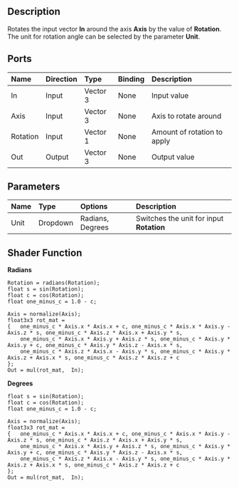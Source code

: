 ## Description

Rotates the input vector **In** around the axis **Axis** by the value of **Rotation**. The unit for rotation angle can be selected by the parameter **Unit**.

## Ports

| Name        | Direction           | Type  | Binding | Description |
|:------------ |:-------------|:-----|:---|:---|
| In      | Input | Vector 3 | None | Input value |
| Axis      | Input | Vector 3 | None | Axis to rotate around |
| Rotation      | Input | Vector 1 | None | Amount of rotation to apply |
| Out | Output      |    Vector 3 | None | Output value |

## Parameters

| Name        | Type           | Options  | Description |
|:------------ |:-------------|:-----|:---|
| Unit      | Dropdown | Radians, Degrees | Switches the unit for input **Rotation** |

## Shader Function

**Radians**

```
Rotation = radians(Rotation);
float s = sin(Rotation);
float c = cos(Rotation);
float one_minus_c = 1.0 - c;

Axis = normalize(Axis);
float3x3 rot_mat = 
{   one_minus_c * Axis.x * Axis.x + c, one_minus_c * Axis.x * Axis.y - Axis.z * s, one_minus_c * Axis.z * Axis.x + Axis.y * s,
    one_minus_c * Axis.x * Axis.y + Axis.z * s, one_minus_c * Axis.y * Axis.y + c, one_minus_c * Axis.y * Axis.z - Axis.x * s,
    one_minus_c * Axis.z * Axis.x - Axis.y * s, one_minus_c * Axis.y * Axis.z + Axis.x * s, one_minus_c * Axis.z * Axis.z + c
};
Out = mul(rot_mat,  In);
```

**Degrees**

```
float s = sin(Rotation);
float c = cos(Rotation);
float one_minus_c = 1.0 - c;

Axis = normalize(Axis);
float3x3 rot_mat = 
{   one_minus_c * Axis.x * Axis.x + c, one_minus_c * Axis.x * Axis.y - Axis.z * s, one_minus_c * Axis.z * Axis.x + Axis.y * s,
    one_minus_c * Axis.x * Axis.y + Axis.z * s, one_minus_c * Axis.y * Axis.y + c, one_minus_c * Axis.y * Axis.z - Axis.x * s,
    one_minus_c * Axis.z * Axis.x - Axis.y * s, one_minus_c * Axis.y * Axis.z + Axis.x * s, one_minus_c * Axis.z * Axis.z + c
};
Out = mul(rot_mat,  In);
```